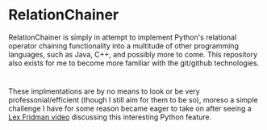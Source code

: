 # RelationChainer
RelationChainer is simply in attempt to implement Python's relational operator chaining functionality into a multitude of other programming languages, such as Java, C++, and possibly more to come. This repository also exists for me to become more familiar with the git/github technologies.

# 
These implmentations are by no means to look or be very professonial/efficient (though I still aim for them to be so), moreso a simple challenge I have for some reason became eager to take on after seeing a [Lex Fridman video](https://www.youtube.com/watch?v=HPfPFM1wNmE) discussing this interesting Python feature.  
